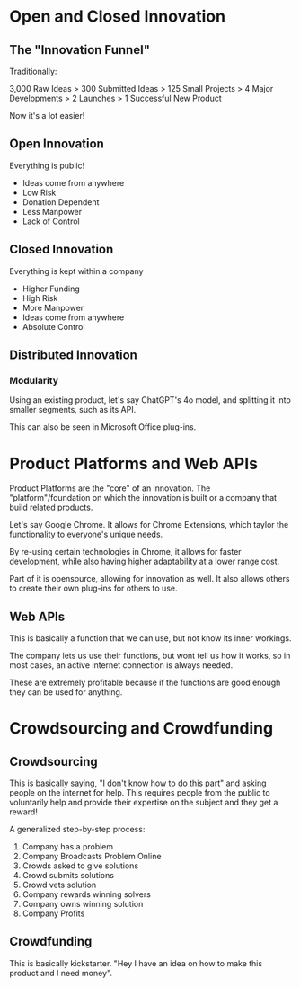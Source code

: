 # Open and Closed Innovation

## The "Innovation Funnel"
Traditionally:

3,000 Raw Ideas > 300 Submitted Ideas > 125 Small Projects > 
4 Major Developments > 2 Launches > 1 Successful New Product

Now it's a lot easier!

## Open Innovation
Everything is public!
- Ideas come from anywhere
- Low Risk
- Donation Dependent
- Less Manpower
- Lack of Control

## Closed Innovation
Everything is kept within a company
- Higher Funding
- High Risk
- More Manpower
- Ideas come from anywhere
- Absolute Control

## Distributed Innovation

### Modularity

Using an existing product, let's say ChatGPT's 4o model, and splitting
it into smaller segments, such as its API.

This can also be seen in Microsoft Office plug-ins.

# Product Platforms and Web APIs

Product Platforms are the "core" of an innovation. The "platform"/foundation
on which the innovation is built or a company that build related products.

Let's say Google Chrome. It allows for Chrome Extensions, which taylor 
the functionality to everyone's unique needs.

By re-using certain technologies in Chrome, it allows for faster development,
while also having higher adaptability at a lower range cost.

Part of it is opensource, allowing for innovation as well. It also allows
others to create their own plug-ins for others to use.

## Web APIs
This is basically a function that we can use, but not know its inner workings.

The company lets us use their functions, but wont tell us how it works, so
in most cases, an active internet connection is always needed.

These are extremely profitable because if the functions are good enough they
can be used for anything.


# Crowdsourcing and Crowdfunding
## Crowdsourcing
This is basically saying, "I don't know how to do this part" and asking
people on the internet for help. This requires people from the public to
voluntarily help and provide their expertise on the subject and they get
a reward!

A generalized step-by-step process:
1. Company has a problem
2. Company Broadcasts Problem Online
3. Crowds asked to give solutions
4. Crowd submits solutions
5. Crowd vets solution
6. Company rewards winning solvers
7. Company owns winning solution
8. Company Profits

## Crowdfunding

This is basically kickstarter. 
"Hey I have an idea on how to make this product and I need money".



